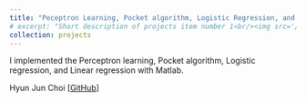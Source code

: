 ```yaml
---
title: "Peceptron Learning, Pocket algorithm, Logistic Regression, and Linear Regression  • OCT 2017"
# excerpt: "Short description of projects item number 1<br/><img src='/images/500x300.png'>"
collection: projects
---
```


I implemented the Perceptron learning, Pocket algorithm, Logistic regression, and Linear regression with Matlab.

Hyun Jun Choi [[GitHub](https://github.com/HyunjunA/INF552PLL)]